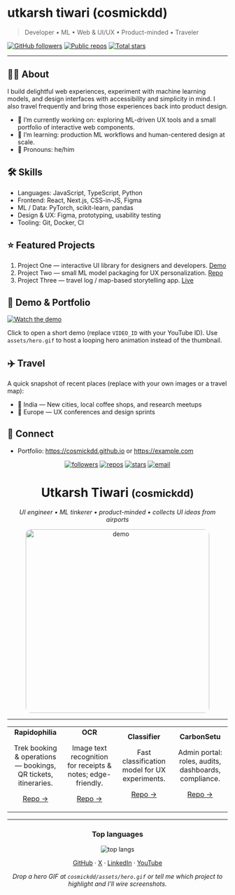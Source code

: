# utkarsh tiwari (cosmickdd)

> Developer • ML • Web & UI/UX • Product-minded • Traveler


[![GitHub followers](https://img.shields.io/github/followers/cosmickdd?label=Followers&style=social)](https://github.com/cosmickdd) [![Public repos](https://img.shields.io/badge/Public%20Repos-41-blue)](https://github.com/cosmickdd?tab=repositories) [![Total stars](https://img.shields.io/badge/Total%20Stars-2-brightgreen)](https://github.com/cosmickdd?tab=repositories)

---

## 👨‍💻 About

I build delightful web experiences, experiment with machine learning models, and design interfaces with accessibility and simplicity in mind. I also travel frequently and bring those experiences back into product design.

- 🔭 I’m currently working on: exploring ML-driven UX tools and a small portfolio of interactive web components.
- 🌱 I’m learning: production ML workflows and human-centered design at scale.
- 🧭 Pronouns: he/him


## 🛠 Skills

- Languages: JavaScript, TypeScript, Python
- Frontend: React, Next.js, CSS-in-JS, Figma
- ML / Data: PyTorch, scikit-learn, pandas
- Design & UX: Figma, prototyping, usability testing
- Tooling: Git, Docker, CI


## ⭐ Featured Projects

1. Project One — interactive UI library for designers and developers. [Demo](#)
2. Project Two — small ML model packaging for UX personalization. [Repo](#)
3. Project Three — travel log / map-based storytelling app. [Live](#)


## 🎥 Demo & Portfolio

[![Watch the demo](https://img.youtube.com/vi/VIDEO_ID/0.jpg)](https://youtu.be/VIDEO_ID)

Click to open a short demo (replace `VIDEO_ID` with your YouTube ID). Use `assets/hero.gif` to host a looping hero animation instead of the thumbnail.


## ✈️ Travel

A quick snapshot of recent places (replace with your own images or a travel map):


- 📍 India — New cities, local coffee shops, and research meetups
- 📍 Europe — UX conferences and design sprints


## 💬 Connect

- Portfolio: https://cosmickdd.github.io or https://example.com
<!-- compact, centered, horizontal README -->

<div align="center">
	<a href="https://github.com/cosmickdd"><img src="https://img.shields.io/github/followers/cosmickdd?label=Follow&style=social" alt="followers"/></a>
	<a href="https://github.com/cosmickdd?tab=repositories"><img src="https://img.shields.io/badge/Repos-41-blue" alt="repos"/></a>
	<a href="https://github.com/cosmickdd?tab=repositories"><img src="https://img.shields.io/badge/Stars-2-brightgreen" alt="stars"/></a>
	<a href="mailto:hello@cosmickdd.dev"><img src="https://img.shields.io/badge/Email-hello@cosmickdd.dev-orange" alt="email"/></a>
</div>

<h1 align="center">Utkarsh Tiwari <small>(cosmickdd)</small></h1>
<p align="center"><em>UI engineer • ML tinkerer • product-minded • collects UI ideas from airports</em></p>

<div align="center">
	<!-- visual/demo: replace with assets/hero.gif for loop -->
	<a href="https://youtu.be/VIDEO_ID"><img src="assets/hero_placeholder.svg" width="420" alt="demo" style="border-radius:12px;"/></a>
</div>

---

<!-- Featured projects: horizontal showcase -->
<table align="center">
	<tr>
		<td align="center" width="220">
			<strong>Rapidophilia</strong>
			<p style="max-width:200px">Trek booking & operations — bookings, QR tickets, itineraries.</p>
			<p><a href="https://github.com/cosmickdd/rapidophilia">Repo →</a></p>
		</td>
		<td align="center" width="220">
			<strong>OCR</strong>
			<p style="max-width:200px">Image text recognition for receipts & notes; edge-friendly.</p>
			<p><a href="https://github.com/cosmickdd/ocr-repo">Repo →</a></p>
		</td>
		<td align="center" width="220">
			<strong>Classifier</strong>
			<p style="max-width:200px">Fast classification model for UX experiments.</p>
			<p><a href="https://github.com/cosmickdd/classify">Repo →</a></p>
		</td>
		<td align="center" width="220">
			<strong>CarbonSetu</strong>
			<p style="max-width:200px">Admin portal: roles, audits, dashboards, compliance.</p>
			<p><a href="https://github.com/cosmickdd/carbonsetu">Repo →</a></p>
		</td>
	</tr>
</table>

---

<!-- Skills: dynamic languages visual -->
<div align="center">
	<h3>Top languages</h3>
	<img src="https://github-readme-stats.vercel.app/api/top-langs/?username=cosmickdd&layout=compact&theme=radical" alt="top langs" />
</div>

<p align="center"><a href="https://github.com/cosmickdd">GitHub</a> · <a href="https://twitter.com/cosmickdd">X</a> · <a href="https://www.linkedin.com/in/cosmickdd">LinkedIn</a> · <a href="https://www.youtube.com/c/cosmickdd">YouTube</a></p>

<p align="center"><em>Drop a hero GIF at <code>cosmickdd/assets/hero.gif</code> or tell me which project to highlight and I'll wire screenshots.</em></p>


